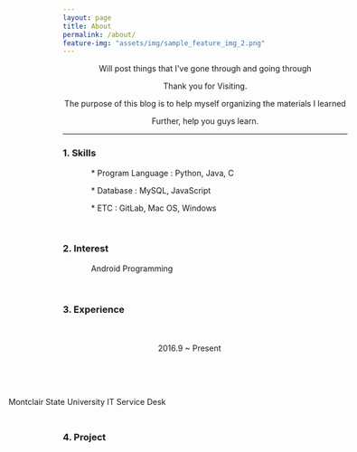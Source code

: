 ```yaml
---
layout: page
title: About
permalink: /about/
feature-img: "assets/img/sample_feature_img_2.png"
---
```


<style>
.text{text-indent: 50px;}
#jb-sidebar{width: 260px;padding: 20px;margin-bottom: 10px;float: left;border: 0px;text-align: right;}
#jb-content{width: 580px;padding: 20px;margin-bottom: 10px;float: right;border: 0px;}
@media ( min-width: 481px )
{
  #jb-sidebar {/*width: 260px;*/float: left; }
  #jb-content {/*width: 580px;*/float: right; }
}
</style>


<center>
<p>Will post things that I've gone through and going through</p>
<p>Thank you for Visiting.</p>
<p>The purpose of this blog is to help myself organizing the materials I learned</p>
<p>Further, help you guys learn.</p>
</center>

---------------------------

<h3>1. Skills</h3>
 <p class="text"> * Program Language : Python, Java, C</p>
 <p class="text"> * Database : MySQL, JavaScript</p>
 <p class="text"> * ETC : GitLab, Mac OS, Windows</p>


<br>
<h3>2. Interest</h3>
   <p class="text"> Android Programming </p>

<br>

<h3>3. Experience</h3>

<div id="jb-sidebar">
	<p>2016.9 ~ Present</p>
</div>

<div id="jb-content">
    <p>Montclair State University IT Service Desk</p>
</div>

<br><br><br><br><br>

<h3>4. Project</h3>
